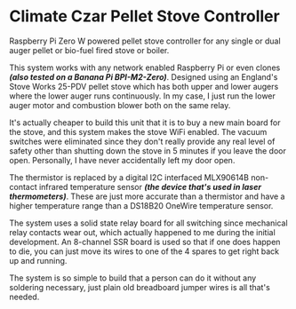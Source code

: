 # Climate Czar Pellet Stove Controller
Raspberry Pi Zero W powered pellet stove controller for any single or dual auger pellet or bio-fuel fired stove or boiler.

This system works with any network enabled Raspberry Pi or even clones **_(also tested on a Banana Pi BPI-M2-Zero)_**. Designed using an England's Stove Works 25-PDV pellet stove which has both upper and lower augers where the lower auger runs continuously. In my case, I just run the lower auger motor and combustion blower both on the same relay.

It's actually cheaper to build this unit that it is to buy a new main board for the stove, and this system makes the stove WiFi enabled. The vacuum switches were eliminated since they don't really provide any real level of safety other than shutting down the stove in 5 minutes if you leave the door open. Personally, I have never accidentally left my door open.

The thermistor is replaced by a digital I2C interfaced MLX90614B non-contact infrared temperature sensor **_(the device that's used in laser thermometers)_**. These are just more accurate than a thermistor and have a higher temperature range than a DS18B20 OneWire temperature sensor.

The system uses a solid state relay board for all switching since mechanical relay contacts wear out, which actually happened to me during the initial development. An 8-channel SSR board is used so that if one does happen to die, you can just move its wires to one of the 4 spares to get right back up and running.

The system is so simple to build that a person can do it without any soldering necessary, just plain old breadboard jumper wires is all that's needed.
